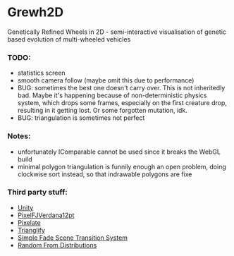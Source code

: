 # Grewh2D
Genetically Refined Wheels in 2D - semi-interactive visualisation of genetic based evolution of multi-wheeled vehicles

### TODO:
- statistics screen
- smooth camera follow (maybe omit this due to performance)
- BUG: sometimes the best one doesn't carry over. This is not inheritedly bad. Maybe it's happening because of non-deterministic physics system, which drops some frames, especially on the first creature drop, resulting in it getting lost. Or some forgotten mutation, idk. 
- BUG: triangulation is sometimes not perfect

### Notes:
- unfortunately IComparable cannot be used since it breaks the WebGL build
- minimal polygon triangulation is funnily enough an open problem, doing clockwise sort instead, so that indrawable polygons are fixe

### Third party stuff:
- [Unity](https://unity3d.com/)
- [PixelFJVerdana12pt](http://www.1001fonts.com/pix-pixelfjverdana12pt-font.html)
- [Pixelate](https://ax23w4.itch.io/pixelate)
- [Trianglify](https://qrohlf.com/trianglify-generator/)
- [Simple Fade Scene Transition System](https://assetstore.unity.com/packages/tools/gui/simple-fade-scene-transition-system-81753)
- [Random From Distributions](https://assetstore.unity.com/packages/tools/random-from-distributions-statistical-distributions-random-numbe-15873)
